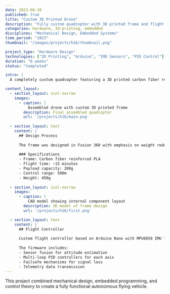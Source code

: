 ```yaml
---
date: 2023-08-20
published: true
title: "Custom 3D Printed Drone"
description: "Fully custom quadcopter with 3D printed frame and flight controller"
categories: hardware, 3d-printing, embedded
disciplines: "Mechanical Design, Embedded Systems"
time_period: "2023"
thumbnail: "/images/projects/h16/thumbnail.png"

project_type: "Hardware Design"
technologies: ["3D Printing", "Arduino", "IMU Sensors", "PID Control"]
duration: "6 weeks"
status: "Completed"

intro: |
  A completely custom quadcopter featuring a 3D printed carbon fiber reinforced frame, custom flight controller based on Arduino, and advanced stabilization algorithms for autonomous flight.

content_layout:
  - section_layout: 1col-narrow
    images:
      - caption: |
          Assembled drone with custom 3D printed frame
        description: Final assembled quadcopter
        url: '/projects/h16/main.png'
        
  - section_layout: text
    content: |
      ## Design Process
      
      The frame was designed in Fusion 360 with emphasis on weight reduction while maintaining structural integrity. Multiple prototypes were printed and tested to optimize the design for crash resistance and vibration dampening.
      
      ### Specifications
      - Frame: Carbon fiber reinforced PLA
      - Flight time: ~15 minutes
      - Payload capacity: 200g
      - Control range: 500m
      - Weight: 450g
      
  - section_layout: 1col-narrow
    images:
      - caption: |
          CAD model showing internal component layout
        description: 3D model of frame design
        url: '/projects/h16/first.png'

  - section_layout: text
    content: |
      ## Flight Controller
      
      Custom flight controller based on Arduino Nano with MPU6050 IMU for attitude sensing. Implemented PID control algorithms for stable hovering and responsive manual control.
      
      The firmware includes:
      - Sensor fusion for attitude estimation
      - Multi-loop PID controllers for each axis  
      - Failsafe mechanisms for signal loss
      - Telemetry data transmission
---
```


This project combined mechanical design, embedded programming, and control theory to create a fully functional autonomous flying vehicle.